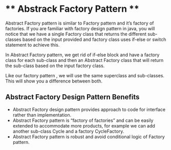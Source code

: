 # ** Abstrack Factory Pattern **

Abstract Factory pattern is similar to Factory pattern and it’s factory of factories.
If you are familiar with factory design pattern in java, you will notice that we have a single Factory class that
returns the different sub-classes based on the input provided and factory class uses if-else or switch statement
to achieve this.

In Abstract Factory pattern, we get rid of if-else block and have a factory class for each sub-class and
then an Abstract Factory class that will return the sub-class based on the input factory class.


Like our factory pattern , we will use the same superclass and sub-classes. This will show you a difference between both.



## Abstract Factory Design Pattern Benefits

* Abstract Factory design pattern provides approach to code for interface rather than implementation.
* Abstract Factory pattern is “factory of factories” and can be easily extended to accommodate more products, for example we can add another sub-class Cycle and a factory CycleFactory.
* Abstract Factory pattern is robust and avoid conditional logic of Factory pattern.